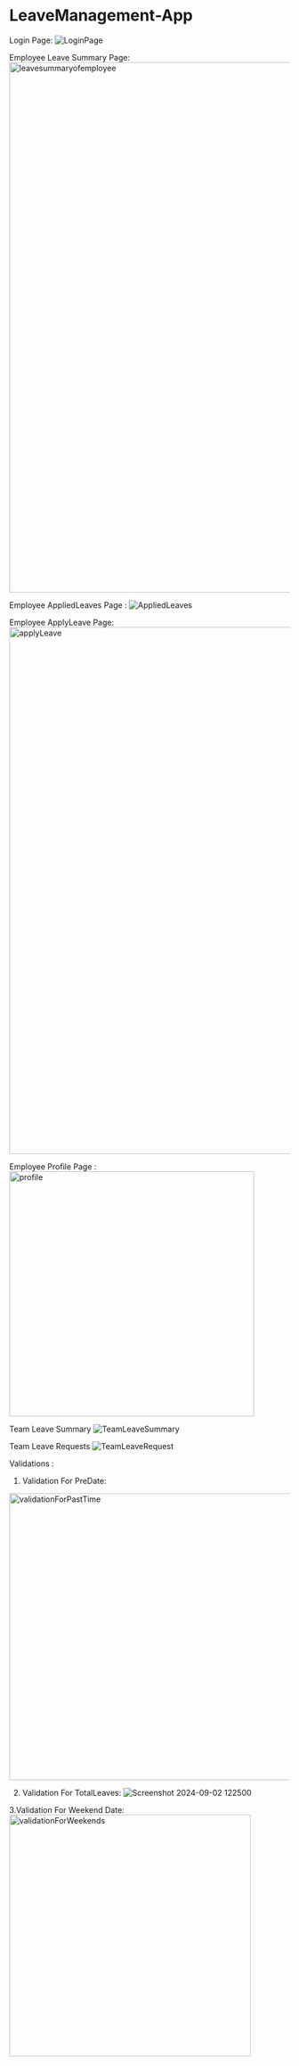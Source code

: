 ﻿# LeaveManagement-App
Login Page:
![LoginPage](https://github.com/user-attachments/assets/7a2c4173-90ea-4d16-afb1-be4d2ffd4e1d)

Employee Leave Summary Page:
<img width="952" alt="leavesummaryofemployee" src="https://github.com/user-attachments/assets/47b9e442-40f2-4eba-b33b-0ad66f3c5869">

Employee AppliedLeaves Page :
![AppliedLeaves](https://github.com/user-attachments/assets/cd75d3b9-b8e0-4f21-9bd7-0e4d4f4aa930)

Employee ApplyLeave Page:
<img width="946" alt="applyLeave" src="https://github.com/user-attachments/assets/99d9a9df-3604-42f9-b60e-868a1970e125">

Employee Profile Page :
<img width="440" alt="profile" src="https://github.com/user-attachments/assets/941603c6-5292-4d57-b475-fdcb901094d6">

Team Leave Summary
![TeamLeaveSummary](https://github.com/user-attachments/assets/3ce0e70f-3aa8-4cbd-8849-6ca235466a49)

Team Leave Requests
![TeamLeaveRequest](https://github.com/user-attachments/assets/9659bcd3-4faf-44bc-ac0c-0c889537c659)

Validations :
1. Validation For PreDate:
<img width="515" alt="validationForPastTime" src="https://github.com/user-attachments/assets/13abac79-8b36-4f0a-af78-254d6e70cf8d">

2. Validation For TotalLeaves:
![Screenshot 2024-09-02 122500](https://github.com/user-attachments/assets/be55571a-f8d0-492a-85c2-5a8a1718ca0b)

3.Validation For Weekend Date:
<img width="434" alt="validationForWeekends" src="https://github.com/user-attachments/assets/58e5cbcc-8b4c-484a-81ad-fe13811438ca">
